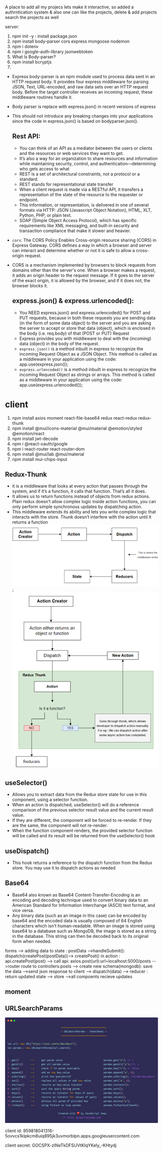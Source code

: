 A place to add all my projecs
lets make it interactive, so added a authrntication system & also one can like the projects, delete & add projects
search the projects as well


server:
1. npm init -y : install package.json
2. npm install body-parser cors express mongoose nodemon
3. npm i dotenv
4. npm i google-auth-library jsonwebtoken
5. What Is Body-parser?
6. npm install bcryptjs
7. 

- Express body-parser is an npm module used to process data sent in an HTTP request body. It provides four express middleware for parsing JSON, Text, URL-encoded, and raw data sets over an HTTP request body. Before the target controller receives an incoming request, these middleware routines handle it.
- Body parser is replace with express.json() in recent versions of express
- This should not introduce any breaking changes into your applications since the code in express.json() is based on bodyparser.json().
  ## Rest API:
  - You can think of an API as a mediator between the users or clients and the resources or web services they want to get. 
  - It’s also a way for an organization to share resources and information while maintaining security, control, and authentication—determining who gets access to what
  - REST is a set of architectural constraints, not a protocol or a standard.
  - REST stands for representational state transfer 
  - When a client request is made via a RESTful API, it transfers a representation of the state of the resource to the requester or endpoint. 
  - This information, or representation, is delivered in one of several formats via HTTP: JSON (Javascript Object Notation), HTML, XLT, Python, PHP, or plain text.
  -  SOAP (Simple Object Access Protocol), which has specific requirements like XML messaging, and built-in security and transaction compliance that make it slower and heavier. 
  
- `cors`: The CORS Policy Enables Cross-origin resource sharing (CORS) in Express Gateway. CORS defines a way in which a browser and server can interact and determine whether or not it is safe to allow a cross-origin request.
- CORS is a mechanism implemented by browsers to block requests from domains other than the server's one. When a browser makes a request, it adds an origin header to the request message. If it goes to the server of the exact origin, it is allowed by the browser, and if it does not, the browser blocks it.
  ## express.json() & express.urlencoded():
  - You NEED express.json() and express.urlencoded() for POST and PUT requests, because in both these requests you are sending data (in the form of some data object) to the server and you are asking the server to accept or store that data (object), which is enclosed in the body (i.e. req.body) of that (POST or PUT) Request
  - Express provides you with middleware to deal with the (incoming) data (object) in the body of the request.
  - `express.json()` is a method inbuilt in express to recognize the incoming Request Object as a JSON Object. This method is called as a middleware in your application using the code: app.use(express.json());
  - `express.urlencoded()` is a method inbuilt in express to recognize the incoming Request Object as strings or arrays. This method is called as a middleware in your application using the code: app.use(express.urlencoded());

# client
1. npm install axios moment react-file-base64 redux react-redux redux-thunk
2. npm install @mui/icons-material @mui/material @emotion/styled @emotion/react
3.  npm install jwt-decode
4.  npm i @react-oauth/google
5.  npm i react-router react-router-dom
6.  npm install @mui/lab @mui/material
7.  npm install mui-chips-input


## Redux-Thunk
   -  it is a middleware that looks at every action that passes through the system, and if it’s a function, it calls that function. That’s all it does.
   -  It allows us to return functions instead of objects from redux actions. Plain redux doesn’t allow complex logic inside action functions, you can only perform simple synchronous updates by dispatching action.
   -  This middleware extends its ability and lets you write complex logic that interacts with the store. Thunk doesn’t interfere with the action until it returns a function
![redux](client/src/images/redux.png);
![thunk](client/src/images/reduxwiththunk.png)

## useSelector()
   - Allows you to extract data from the Redux store state for use in this component, using a selector function.
   - When an action is dispatched, useSelector() will do a reference comparison of the previous selector result value and the current result value. 
   - If they are different, the component will be forced to re-render. If they are the same, the component will not re-render.
   - When the function component renders, the provided selector function will be called and its result will be returned from the useSelector() hook

## useDispatch()
   - This hook returns a reference to the dispatch function from the Redux store. You may use it to dispatch actions as needed
## Base64
- Base64 also known as Base64 Content-Transfer-Encoding is an encoding and decoding technique used to convert binary data to an American Standard for Information Interchange (ASCII) text format, and vice versa.
- Any binary data (such as an image in this case) can be encoded by base64 and the encoded data is usually composed of 64 English characters which isn't human-readable. When an image is stored using base64 to a database such as MongoDB, the image is stored as a string in the database. This string can then be decoded back to its original form when needed.

forms --> adding data to state : postData -->handleSubmit(): dispatch(createPost(postData))--> createPost() in action : api.createPost(post) --> call api: axios.post(url):url=localhost:5000/posts -->router route to controllers:posts --> create new schema(mongodb): save the data -->send json response to client --> dispatch(data) --> reducer : return updated state --> store -->all compoents recieve updates

## moment


## URLSearchParams
![text](client/src/images/UrlSearchParams.webp)


<!-- https://www.svgbackgrounds.com/#liquid-cheese -->


client id:
959818041316-5ovvcs1klpkcm8uiq895jk3uvmorblpn.apps.googleusercontent.com

client secret:
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


<!-- authentication middleware -->
<!-- once the user is logged in, he/she can create/update/delete their post.  But we have to tell teh backened to allow him to do that: we will need a middleware to do that -->